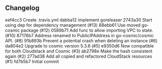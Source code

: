 ## Changelog

eef4cc3 Create .travis.yml
dabba12 implement goreleaser
2743a30 Start using dep for dependency management (#13)
88ebb61 Use moved go-cosmic package (#12)
0589b71 Add func to allow importing VPC to state. (#10)
87176b7 Address renamed to PublicIPAddress in go-cosmic/cosmic API. (#8)
91b893b Prevent a potential crash when deleting an instance (#6)
da804e2 Upgrade to cosmic version 5.3.6 (#5)
e9350d6 Now compatible for both Cloudstack and Cosmic (#3)
ab2798e Make the hash consistent again (#2)
277ad38 Add all copied and refactored CloudStack resources (#1)
fd7b5b7 Initial commit
